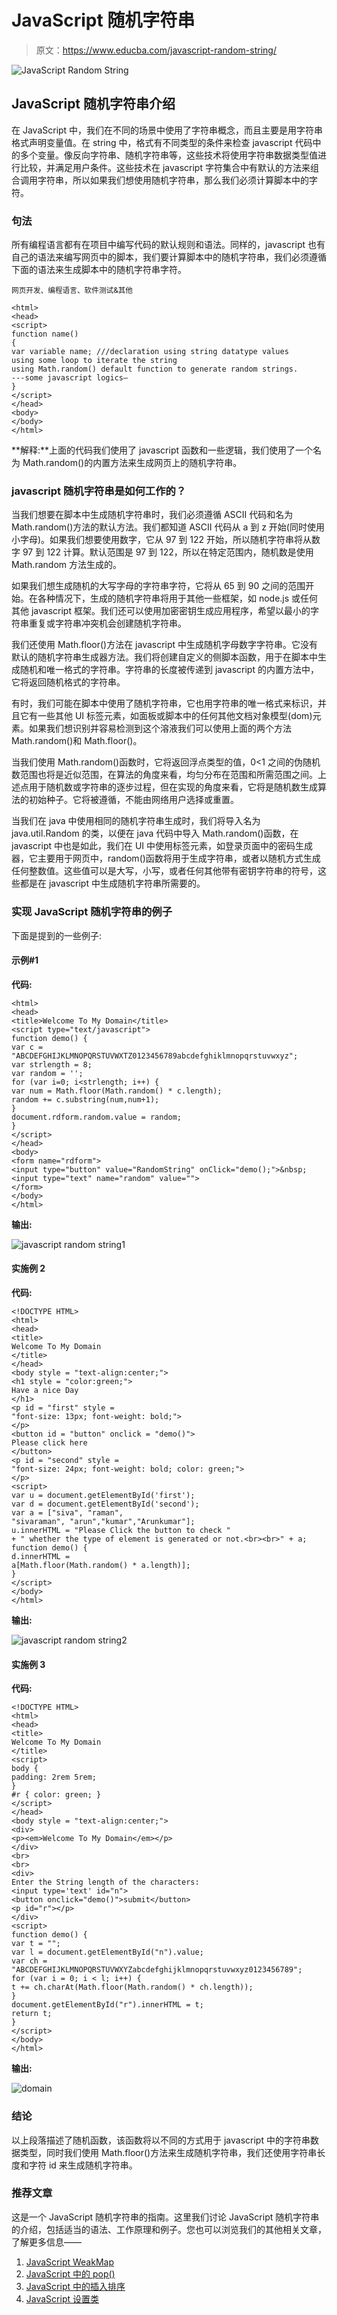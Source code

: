 # JavaScript 随机字符串

> 原文：<https://www.educba.com/javascript-random-string/>

![JavaScript Random String](img/a142d2ed2c170b423ec13022e10c28e0.png)



## JavaScript 随机字符串介绍

在 JavaScript 中，我们在不同的场景中使用了字符串概念，而且主要是用字符串格式声明变量值。在 string 中，格式有不同类型的条件来检查 javascript 代码中的多个变量。像反向字符串、随机字符串等，这些技术将使用字符串数据类型值进行比较，并满足用户条件。这些技术在 javascript 字符集合中有默认的方法来组合调用字符串，所以如果我们想使用随机字符串，那么我们必须计算脚本中的字符。

### 句法

所有编程语言都有在项目中编写代码的默认规则和语法。同样的，javascript 也有自己的语法来编写网页中的脚本，我们要计算脚本中的随机字符串，我们必须遵循下面的语法来生成脚本中的随机字符串字符。

<small>网页开发、编程语言、软件测试&其他</small>

```
<html>
<head>
<script>
function name()
{
var variable name; ///declaration using string datatype values
using some loop to iterate the string
using Math.random() default function to generate random strings.
---some javascript logics—
}
</script>
</head>
<body>
</body>
</html>
```

**解释:**上面的代码我们使用了 javascript 函数和一些逻辑，我们使用了一个名为 Math.random()的内置方法来生成网页上的随机字符串。

### javascript 随机字符串是如何工作的？

当我们想要在脚本中生成随机字符串时，我们必须遵循 ASCII 代码和名为 Math.random()方法的默认方法。我们都知道 ASCII 代码从 a 到 z 开始(同时使用小字母)。如果我们想要使用数字，它从 97 到 122 开始，所以随机字符串将从数字 97 到 122 计算。默认范围是 97 到 122，所以在特定范围内，随机数是使用 Math.random 方法生成的。

如果我们想生成随机的大写字母的字符串字符，它将从 65 到 90 之间的范围开始。在各种情况下，生成的随机字符串将用于其他一些框架，如 node.js 或任何其他 javascript 框架。我们还可以使用加密密钥生成应用程序，希望以最小的字符串重复或字符串冲突机会创建随机字符串。

我们还使用 Math.floor()方法在 javascript 中生成随机字母数字字符串。它没有默认的随机字符串生成器方法。我们将创建自定义的侧脚本函数，用于在脚本中生成随机和唯一格式的字符串。字符串的长度被传递到 javascript 的内置方法中，它将返回随机格式的字符串。

有时，我们可能在脚本中使用了随机字符串，它也用字符串的唯一格式来标识，并且它有一些其他 UI 标签元素，如面板或脚本中的任何其他文档对象模型(dom)元素。如果我们想识别并容易检测到这个溶液我们可以使用上面的两个方法 Math.random()和 Math.floor()。

当我们使用 Math.random()函数时，它将返回浮点类型的值，0<1 之间的伪随机数范围也将是近似范围，在算法的角度来看，均匀分布在范围和所需范围之间。上述点用于随机数或字符串的逐步过程，但在实现的角度来看，它将是随机数生成算法的初始种子。它将被遵循，不能由网络用户选择或重置。

当我们在 java 中使用相同的随机字符串生成时，我们将导入名为 java.util.Random 的类，以便在 java 代码中导入 Math.random()函数，在 javascript 中也是如此，我们在 UI 中使用标签元素，如登录页面中的密码生成器，它主要用于网页中，random()函数将用于生成字符串，或者以随机方式生成任何整数值。这些值可以是大写，小写，或者任何其他带有密钥字符串的符号，这些都是在 javascript 中生成随机字符串所需要的。

### 实现 JavaScript 随机字符串的例子

下面是提到的一些例子:

#### 示例#1

**代码:**

```
<html>
<head>
<title>Welcome To My Domain</title>
<script type="text/javascript">
function demo() {
var c = "ABCDEFGHIJKLMNOPQRSTUVWXTZ0123456789abcdefghiklmnopqrstuvwxyz";
var strlength = 8;
var random = '';
for (var i=0; i<strlength; i++) {
var num = Math.floor(Math.random() * c.length);
random += c.substring(num,num+1);
}
document.rdform.random.value = random;
}
</script>
</head>
<body>
<form name="rdform">
<input type="button" value="RandomString" onClick="demo();">&nbsp;
<input type="text" name="random" value="">
</form>
</body>
</html>
```

**输出:**

![javascript random string1](img/969f924bc88fcf2b264569c2dd1bf5c3.png)



#### 实施例 2

**代码:**

```
<!DOCTYPE HTML>
<html>
<head>
<title>
Welcome To My Domain
</title>
</head>
<body style = "text-align:center;">
<h1 style = "color:green;">
Have a nice Day
</h1>
<p id = "first" style =
"font-size: 13px; font-weight: bold;">
</p>
<button id = "button" onclick = "demo()">
Please click here
</button>
<p id = "second" style =
"font-size: 24px; font-weight: bold; color: green;">
</p>
<script>
var u = document.getElementById('first');
var d = document.getElementById('second');
var a = ["siva", "raman",
"sivaraman", "arun","kumar","Arunkumar"];
u.innerHTML = "Please Click the button to check "
+ " whether the type of element is generated or not.<br><br>" + a;
function demo() {
d.innerHTML =
a[Math.floor(Math.random() * a.length)];
}
</script>
</body>
</html>
```

**输出:**

![javascript random string2](img/fcd0981727bf808bef4d037b3d52b516.png)



#### 实施例 3

**代码:**

```
<!DOCTYPE HTML>
<html>
<head>
<title>
Welcome To My Domain
</title>
<script>
body {
padding: 2rem 5rem;
}
#r { color: green; }
</script>
</head>
<body style = "text-align:center;">
<div>
<p><em>Welcome To My Domain</em></p>
</div>
<br>
<br>
<div>
Enter the String length of the characters:
<input type='text' id="n">
<button onclick="demo()">submit</button>
<p id="r"></p>
</div>
<script>
function demo() {
var t = "";
var l = document.getElementById("n").value;
var ch =
"ABCDEFGHIJKLMNOPQRSTUVWXYZabcdefghijklmnopqrstuvwxyz0123456789";
for (var i = 0; i < l; i++) {
t += ch.charAt(Math.floor(Math.random() * ch.length));
}
document.getElementById("r").innerHTML = t;
return t;
}
</script>
</body>
</html>
```

**输出:**

![domain](img/46cb3053b7ce9bb14aa6216fedfe996d.png)



### 结论

以上段落描述了随机函数，该函数将以不同的方式用于 javascript 中的字符串数据类型，同时我们使用 Math.floor()方法来生成随机字符串，我们还使用字符串长度和字符 id 来生成随机字符串。

### 推荐文章

这是一个 JavaScript 随机字符串的指南。这里我们讨论 JavaScript 随机字符串的介绍，包括适当的语法、工作原理和例子。您也可以浏览我们的其他相关文章，了解更多信息——

1.  [JavaScript WeakMap](https://www.educba.com/javascript-weakmap/)
2.  [JavaScript 中的 pop()](https://www.educba.com/pop-in-javascript/)
3.  [JavaScript 中的插入排序](https://www.educba.com/insertion-sort-in-javascript/)
4.  [JavaScript 设置类](https://www.educba.com/javascript-set-class/)





